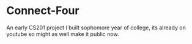 # Connect-Four
An early CS201 project I built sophomore year of college, its already on youtube so might as well make it public now.
